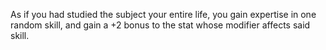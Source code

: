 As if you had studied the subject your entire life, you gain expertise in one random skill, and gain a +2 bonus to the stat whose modifier affects said skill.
